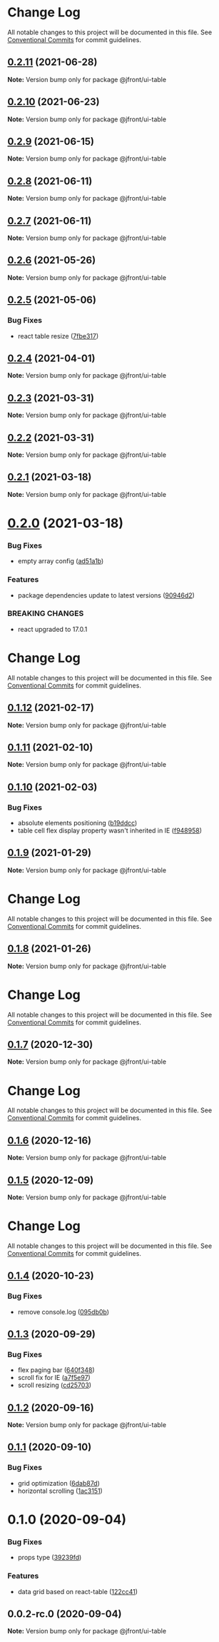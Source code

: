 # Change Log

All notable changes to this project will be documented in this file. See
[Conventional Commits](https://conventionalcommits.org) for commit guidelines.

## [0.2.11](https://github.com/Jepria/jfront-ui/compare/@jfront/ui-table@0.2.10...@jfront/ui-table@0.2.11) (2021-06-28)

**Note:** Version bump only for package @jfront/ui-table

## [0.2.10](https://github.com/Jepria/jfront-ui/compare/@jfront/ui-table@0.2.9...@jfront/ui-table@0.2.10) (2021-06-23)

**Note:** Version bump only for package @jfront/ui-table

## [0.2.9](https://github.com/Jepria/jfront-ui/compare/@jfront/ui-table@0.2.8...@jfront/ui-table@0.2.9) (2021-06-15)

**Note:** Version bump only for package @jfront/ui-table

## [0.2.8](https://github.com/Jepria/jfront-ui/compare/@jfront/ui-table@0.2.7...@jfront/ui-table@0.2.8) (2021-06-11)

**Note:** Version bump only for package @jfront/ui-table

## [0.2.7](https://github.com/Jepria/jfront-ui/compare/@jfront/ui-table@0.2.6...@jfront/ui-table@0.2.7) (2021-06-11)

**Note:** Version bump only for package @jfront/ui-table

## [0.2.6](https://github.com/Jepria/jfront-ui/compare/@jfront/ui-table@0.2.5...@jfront/ui-table@0.2.6) (2021-05-26)

**Note:** Version bump only for package @jfront/ui-table

## [0.2.5](https://github.com/Jepria/jfront-ui/compare/@jfront/ui-table@0.2.4...@jfront/ui-table@0.2.5) (2021-05-06)

### Bug Fixes

- react table resize
  ([7fbe317](https://github.com/Jepria/jfront-ui/commit/7fbe3179257ea3179123c653c1d4e041e502bc54))

## [0.2.4](https://github.com/Jepria/jfront-ui/compare/@jfront/ui-table@0.2.3...@jfront/ui-table@0.2.4) (2021-04-01)

**Note:** Version bump only for package @jfront/ui-table

## [0.2.3](https://github.com/Jepria/jfront-ui/compare/@jfront/ui-table@0.2.2...@jfront/ui-table@0.2.3) (2021-03-31)

**Note:** Version bump only for package @jfront/ui-table

## [0.2.2](https://github.com/Jepria/jfront-ui/compare/@jfront/ui-table@0.2.1...@jfront/ui-table@0.2.2) (2021-03-31)

**Note:** Version bump only for package @jfront/ui-table

## [0.2.1](https://github.com/Jepria/jfront-ui/compare/@jfront/ui-table@0.2.0...@jfront/ui-table@0.2.1) (2021-03-18)

**Note:** Version bump only for package @jfront/ui-table

# [0.2.0](https://github.com/Jepria/jfront-ui/compare/@jfront/ui-table@0.1.12...@jfront/ui-table@0.2.0) (2021-03-18)

### Bug Fixes

- empty array config
  ([ad51a1b](https://github.com/Jepria/jfront-ui/commit/ad51a1be1c6c3027bbf95dec2dec360b381e2e94))

### Features

- package dependencies update to latest versions
  ([90946d2](https://github.com/Jepria/jfront-ui/commit/90946d25fcb08fc77e4b143567963682f8ff3d2b))

### BREAKING CHANGES

- react upgraded to 17.0.1

# Change Log

All notable changes to this project will be documented in this file. See
[Conventional Commits](https://conventionalcommits.org) for commit guidelines.

## [0.1.12](https://github.com/Jepria/jfront-ui/compare/@jfront/ui-table@0.1.11...@jfront/ui-table@0.1.12) (2021-02-17)

**Note:** Version bump only for package @jfront/ui-table

## [0.1.11](https://github.com/Jepria/jfront-ui/compare/@jfront/ui-table@0.1.10...@jfront/ui-table@0.1.11) (2021-02-10)

**Note:** Version bump only for package @jfront/ui-table

## [0.1.10](https://github.com/Jepria/jfront-ui/compare/@jfront/ui-table@0.1.9...@jfront/ui-table@0.1.10) (2021-02-03)

### Bug Fixes

- absolute elements positioning
  ([b19ddcc](https://github.com/Jepria/jfront-ui/commit/b19ddcc7ece55009f8b309b854671d230608c807))
- table cell flex display property wasn't inherited in IE
  ([f948958](https://github.com/Jepria/jfront-ui/commit/f948958b3c0710d9561c682e60983f7101c94dbf))

## [0.1.9](https://github.com/Jepria/jfront-ui/compare/@jfront/ui-table@0.1.8...@jfront/ui-table@0.1.9) (2021-01-29)

**Note:** Version bump only for package @jfront/ui-table

# Change Log

All notable changes to this project will be documented in this file. See
[Conventional Commits](https://conventionalcommits.org) for commit guidelines.

## [0.1.8](https://github.com/Jepria/jfront-ui/compare/@jfront/ui-table@0.1.7...@jfront/ui-table@0.1.8) (2021-01-26)

**Note:** Version bump only for package @jfront/ui-table

# Change Log

All notable changes to this project will be documented in this file. See
[Conventional Commits](https://conventionalcommits.org) for commit guidelines.

## [0.1.7](https://github.com/Jepria/jfront-ui/compare/@jfront/ui-table@0.1.6...@jfront/ui-table@0.1.7) (2020-12-30)

**Note:** Version bump only for package @jfront/ui-table

# Change Log

All notable changes to this project will be documented in this file. See
[Conventional Commits](https://conventionalcommits.org) for commit guidelines.

## [0.1.6](https://github.com/Jepria/jfront-ui/compare/@jfront/ui-table@0.1.5...@jfront/ui-table@0.1.6) (2020-12-16)

**Note:** Version bump only for package @jfront/ui-table

## [0.1.5](https://github.com/Jepria/jfront-ui/compare/@jfront/ui-table@0.1.4...@jfront/ui-table@0.1.5) (2020-12-09)

**Note:** Version bump only for package @jfront/ui-table

# Change Log

All notable changes to this project will be documented in this file. See
[Conventional Commits](https://conventionalcommits.org) for commit guidelines.

## [0.1.4](https://github.com/Jepria/jfront-ui/compare/@jfront/ui-table@0.1.3...@jfront/ui-table@0.1.4) (2020-10-23)

### Bug Fixes

- remove console.log
  ([095db0b](https://github.com/Jepria/jfront-ui/commit/095db0b4ebe41efd469a71147cf0cbe004450b03))

## [0.1.3](https://github.com/Jepria/jfront-ui/compare/@jfront/ui-table@0.1.2...@jfront/ui-table@0.1.3) (2020-09-29)

### Bug Fixes

- flex paging bar
  ([640f348](https://github.com/Jepria/jfront-ui/commit/640f3489a9b3022221b75d5a9c0cad71ef1f0d67))
- scroll fix for IE
  ([a7f5e97](https://github.com/Jepria/jfront-ui/commit/a7f5e97725a769f39d9dcc407a895b54d4e73c08))
- scroll resizing
  ([cd25703](https://github.com/Jepria/jfront-ui/commit/cd25703e02189a818c1e38007152e4c20ffb5415))

## [0.1.2](https://github.com/Jepria/jfront-ui/compare/@jfront/ui-table@0.1.1...@jfront/ui-table@0.1.2) (2020-09-16)

**Note:** Version bump only for package @jfront/ui-table

## [0.1.1](https://github.com/Jepria/jfront-ui/compare/@jfront/ui-table@0.1.0...@jfront/ui-table@0.1.1) (2020-09-10)

### Bug Fixes

- grid optimization
  ([6dab87d](https://github.com/Jepria/jfront-ui/commit/6dab87d08d25c5f8442ff8e38d99e3f9c89c17f4))
- horizontal scrolling
  ([1ac3151](https://github.com/Jepria/jfront-ui/commit/1ac3151ffa410f926fa31e6addadf7a0efddfcee))

# 0.1.0 (2020-09-04)

### Bug Fixes

- props type
  ([39239fd](https://github.com/Jepria/jfront-ui/commit/39239fde7a296f1983efb8eecfc05ee3853cd7a0))

### Features

- data grid based on react-table
  ([122cc41](https://github.com/Jepria/jfront-ui/commit/122cc41ac883337a140fdc745893ab00cb0cd37a))

## 0.0.2-rc.0 (2020-09-04)

**Note:** Version bump only for package @jfront/ui-table
